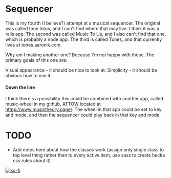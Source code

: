 # Sequencer

This is my fourth (I believe?) attempt at a musical sequencer.
The original was called tone lotus, and I can't find where that may live. I think it was a rails app.
The second was called Music To Us, and I also can't find that one, which is probably a node app.
The third is called Tones, and that currently lives at tones.aaronik.com.

Why am I making another one? Because I'm not happy with those. The primary goals of this one are:

Visual appearance - it should be nice to look at.
Simplicity - it should be obvious how to use it.

#### Down the line

I think there's a possibility this could be combined with another app, called music-wheel in my github, ATTOW located at
https://www.musictheory.page/. The wheel in that app could be set to key and mode, and then the sequencer could play back
in that key and mode.

# TODO
* Add notes here about how the classes work (assign only single class to top
    level thing rather than to every active item, use sass to create hecka css
    rules about it)

[![ko-fi](https://ko-fi.com/img/githubbutton_sm.svg)](https://ko-fi.com/D1D6GRUPY)

